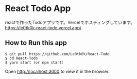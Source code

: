 # React Todo App
reactで作ったTodoアプリです。Vercelでホスティングしています。  
https://le0tk0k-react-todo.vercel.app/

## How to Run this app

```
$ git pull https://github.com/Le0tk0k/React-Todo
$ cd React-Todo
$ yarn start (or npm start)
```
Open [http://localhost:3000](http://localhost:3000) to view it in the browser.
